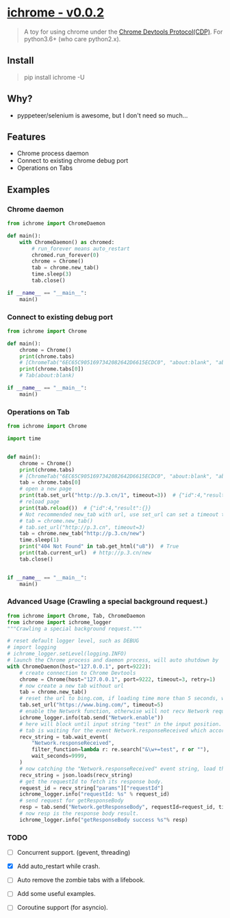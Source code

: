 # [ichrome - v0.0.2](https://github.com/ClericPy/ichrome)

> A toy for using chrome under the [Chrome Devtools Protocol(CDP)](https://chromedevtools.github.io/devtools-protocol/). For python3.6+ (who care python2.x).

## Install

> pip install ichrome -U

## Why?

- pyppeteer/selenium is awesome, but I don't need so much...


## Features

- Chrome process daemon
- Connect to existing chrome debug port
- Operations on Tabs

## Examples


### Chrome daemon

```python
from ichrome import ChromeDaemon

def main():
    with ChromeDaemon() as chromed:
        # run_forever means auto_restart
        chromed.run_forever(0)
        chrome = Chrome()
        tab = chrome.new_tab()
        time.sleep(3)
        tab.close()

if __name__ == "__main__":
    main()
```

### Connect to existing debug port

```python
from ichrome import Chrome

def main():
    chrome = Chrome()
    print(chrome.tabs)
    # [ChromeTab("6EC65C9051697342082642D6615ECDC0", "about:blank", "about:blank", port: 9222)]
    print(chrome.tabs[0])
    # Tab(about:blank)

if __name__ == "__main__":
    main()
```

### Operations on Tab

```python
from ichrome import Chrome

import time


def main():
    chrome = Chrome()
    print(chrome.tabs)
    # [ChromeTab("6EC65C9051697342082642D6615ECDC0", "about:blank", "about:blank", port: 9222)]
    tab = chrome.tabs[0]
    # open a new page
    print(tab.set_url("http://p.3.cn/1", timeout=3))  # {"id":4,"result":{}}
    # reload page
    print(tab.reload())  # {"id":4,"result":{}}
    # Not recommended new_tab with url, use set_url can set a timeout to stop loading
    # tab = chrome.new_tab()
    # tab.set_url("http://p.3.cn", timeout=3)
    tab = chrome.new_tab("http://p.3.cn/new")
    time.sleep(1)
    print("404 Not Found" in tab.get_html("u8"))  # True
    print(tab.current_url)  # http://p.3.cn/new
    tab.close()


if __name__ == "__main__":
    main()

```

### Advanced Usage (Crawling a special background request.)

```python
from ichrome import Chrome, Tab, ChromeDaemon
from ichrome import ichrome_logger
"""Crawling a special background request."""

# reset default logger level, such as DEBUG
# import logging
# ichrome_logger.setLevel(logging.INFO)
# launch the Chrome process and daemon process, will auto shutdown by 'with' expression.
with ChromeDaemon(host="127.0.0.1", port=9222):
    # create connection to Chrome Devtools
    chrome = Chrome(host="127.0.0.1", port=9222, timeout=3, retry=1)
    # now create a new tab without url
    tab = chrome.new_tab()
    # reset the url to bing.com, if loading time more than 5 seconds, will stop loading.
    tab.set_url("https://www.bing.com/", timeout=5)
    # enable the Network function, otherwise will not recv Network request/response.
    ichrome_logger.info(tab.send("Network.enable"))
    # here will block until input string "test" in the input position.
    # tab is waiting for the event Network.responseReceived which accord with the given filter_function.
    recv_string = tab.wait_event(
        "Network.responseReceived",
        filter_function=lambda r: re.search("&\w+=test", r or ""),
        wait_seconds=9999,
    )
    # now catching the "Network.responseReceived" event string, load the json.
    recv_string = json.loads(recv_string)
    # get the requestId to fetch its response body.
    request_id = recv_string["params"]["requestId"]
    ichrome_logger.info("requestId: %s" % request_id)
    # send request for getResponseBody
    resp = tab.send("Network.getResponseBody", requestId=request_id, timeout=5)
    # now resp is the response body result.
    ichrome_logger.info("getResponseBody success %s"% resp)


```

### TODO

- [ ] Concurrent support. (gevent, threading)

- [x] Add auto_restart while crash.

- [ ] Auto remove the zombie tabs with a lifebook.

- [ ] Add some useful examples.

- [ ] Coroutine support (for asyncio).
